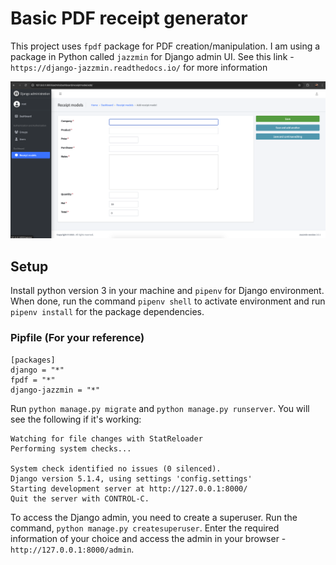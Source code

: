 # Basic PDF receipt generator
This project uses ```fpdf``` package for PDF creation/manipulation. I am using a package in Python called ```jazzmin``` for Django admin UI. See this link - ```https://django-jazzmin.readthedocs.io/``` for more information

![admin-ui-screenshot.png](admin-ui-screenshot.png)

## Setup
Install python version 3 in your machine and ```pipenv``` for Django environment. When done, run the command ```pipenv shell``` to activate environment and run ```pipenv install``` for the package dependencies. 

### Pipfile (For your reference)
```Pipfile
[packages]
django = "*"
fpdf = "*"
django-jazzmin = "*"
```

Run ```python manage.py migrate``` and ```python manage.py runserver```. You will see the following if it's working:
```commandline
Watching for file changes with StatReloader
Performing system checks...

System check identified no issues (0 silenced).
Django version 5.1.4, using settings 'config.settings'
Starting development server at http://127.0.0.1:8000/
Quit the server with CONTROL-C.
```
To access the Django admin, you need to create a superuser. Run the command, ```python manage.py createsuperuser```. Enter the required information of your choice and access the admin in your browser - ```http://127.0.0.1:8000/admin```.


